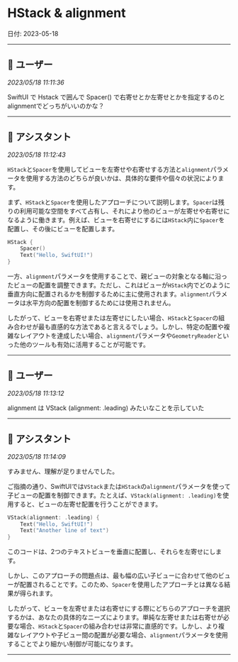 # HStack & alignment

日付: 2023-05-18

---

## 👤 ユーザー
*2023/05/18 11:11:36*

SwiftUI で Hstack で囲んで Spacer() で右寄せとか左寄せとかを指定するのとalignmentでどっちがいいのかな？

---

## 🤖 アシスタント
*2023/05/18 11:12:43*

`HStack`と`Spacer`を使用してビューを左寄せや右寄せする方法と`alignment`パラメータを使用する方法のどちらが良いかは、具体的な要件や個々の状況によります。

まず、`HStack`と`Spacer`を使用したアプローチについて説明します。`Spacer`は残りの利用可能な空間をすべて占有し、それにより他のビューが左寄せや右寄せになるように働きます。例えば、ビューを右寄せにするには`HStack`内に`Spacer`を配置し、その後にビューを配置します。

```swift
HStack {
    Spacer()
    Text("Hello, SwiftUI!")
}
```

一方、`alignment`パラメータを使用することで、親ビューの対象となる軸に沿ったビューの配置を調整できます。ただし、これはビューが`HStack`内でどのように垂直方向に配置されるかを制御するために主に使用されます。`alignment`パラメータは水平方向の配置を制御するためには使用されません。

したがって、ビューを右寄せまたは左寄せにしたい場合、`HStack`と`Spacer`の組み合わせが最も直感的な方法であると言えるでしょう。しかし、特定の配置や複雑なレイアウトを達成したい場合、`alignment`パラメータや`GeometryReader`といった他のツールも有効に活用することが可能です。

---

## 👤 ユーザー
*2023/05/18 11:13:12*

alignment  は VStack (alignment: .leading) みたいなことを示していた

---

## 🤖 アシスタント
*2023/05/18 11:14:09*

すみません、理解が足りませんでした。

ご指摘の通り、SwiftUIでは`VStack`または`HStack`の`alignment`パラメータを使って子ビューの配置を制御できます。たとえば、`VStack(alignment: .leading)`を使用すると、ビューの左寄せ配置を行うことができます。

```swift
VStack(alignment: .leading) {
    Text("Hello, SwiftUI!")
    Text("Another line of text")
}
```

このコードは、2つのテキストビューを垂直に配置し、それらを左寄せにします。

しかし、このアプローチの問題点は、最も幅の広い子ビューに合わせて他のビューが配置されることです。このため、`Spacer`を使用したアプローチとは異なる結果が得られます。

したがって、ビューを左寄せまたは右寄せにする際にどちらのアプローチを選択するかは、あなたの具体的なニーズによります。単純な左寄せまたは右寄せが必要な場合、`HStack`と`Spacer`の組み合わせは非常に直感的です。しかし、より複雑なレイアウトや子ビュー間の配置が必要な場合、`alignment`パラメータを使用することでより細かい制御が可能になります。

---
